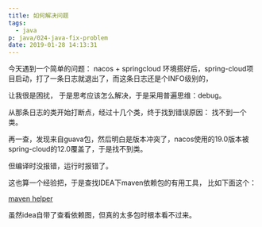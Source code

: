 ```yaml
---
title: 如何解决问题
tags:
  - java
p: java/024-java-fix-problem
date: 2019-01-28 14:13:31
---
```


今天遇到一个简单的问题： nacos + springcloud
环境搭好后，spring-cloud项目启动，打了一条日志就退出了，而这条日志还是个INFO级别的，

让我很是困扰， 于是思考应该怎么解决，于是采用普遍思维：debug。

从那条日志的类开始打断点，经过十几个类，终于找到错误原因： 找不到一个类。

再一查，发现来自guava包，然后明白是版本冲突了，nacos使用的19.0版本被spring-cloud的12.0覆盖了，于是找不到类。

但编译时没报错，运行时报错了。

这也算一个经验把，于是查找IDEA下maven依赖包的有用工具，
比如下面这个：

[maven helper](https://blog.csdn.net/sunpeng_sp/article/details/77393348)

虽然idea自带了查看依赖图，但真的太多包时根本看不过来。




